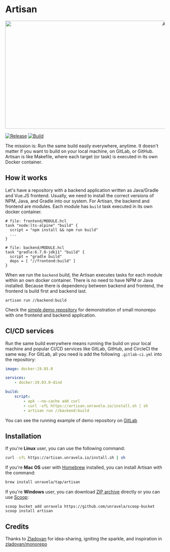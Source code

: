 # Artisan

<p align="center">
    <img src="https://raw.githubusercontent.com/unravela/artisan/master/doc/assets/banner.png" alt="Artisan" width="1024" height="341">
</p>

[![Release](https://img.shields.io/github/release/unravela/artisan.svg?style=flat-square)](https://github.com/unravela/artisan/releases/latest)
[![Build](https://img.shields.io/github/workflow/status/unravela/artisan/build?style=flat-square)](https://github.com/unravela/artisan/actions?query=workflow%3Abuild)

The mission is: Run the same build easily everywhere, anytime. It doesn't matter 
if you want to build on your local machine, on GitLab, or GitHub. Artisan is 
like Makefile, where each target (or task) is executed in its own Docker container.
 
## How it works
Let's have a repository with a backend application written as Java/Gradle 
and Vue.JS frontend. Usually, we need to install the correct versions of NPM, Java, 
and Gradle into our system. For Artisan, the backend and frontend are modules. Each 
module has `build` task executed in its own docker container. 

```hcl
# file: frontend/MODULE.hcl
task "node:lts-alpine" "build" {
  script = "npm install && npm run build"
  ...
}

# file: backend/MODULE.hcl
task "gradle:6.7.0-jdk11" "build" {
  script = "gradle build"
  deps = [ "//frontend:build" ]  
}
``` 

When we run the `backend` build, the Artisan executes tasks for each module 
within an own docker container. There is no need to have NPM or Java installed. 
Because there is dependency between backend and frontend, the frontend is build 
first and backend last.

```
artisan run //backend:build
```

Check the [simple demo repository](http://github.com/unravela/artisan-simple-demo)
for demonstration of small monorepo with one frontend and backend application.

## CI/CD services

Run the same build everywhere means running the build on your local machine and 
popular CI/CD services like GitLab, GitHub, and CircleCI the same way. 
For GitLab, all you need is add the following `.gitlab-ci.yml` into the 
repository:

```yaml
image: docker:19.03.0

services:
    - docker:19.03.0-dind

build:
    script:
        - apk --no-cache add curl
        - curl -sfL https://artisan.unravela.io/install.sh | sh
        - artisan run //backend:build
```

You can see the running example of demo repository on [GitLab](https://gitlab.com/unravela/artisan-simple-demo/-/jobs/)  

## Installation
If you're **Linux** user, you can use the following command:

```bash
curl -sfL https://artisan.unravela.io/install.sh | sh
```

If you're **Mac OS** user with [Homebrew](https://brew.sh) installed, you can 
install Artisan with the command:

```bash
brew install unravela/tap/artisan
```

If you're **Windows** user, you can download [ZIP archive](https://github.com/unravela/artisan/releases/latest) directly or you can use [Scoop](https://scoop.sh/):

```
scoop bucket add unravela https://github.com/unravela/scoop-bucket
scoop install artisan
```

## Credits 

Thanks to [Zladovan](https://github.com/zladovan) for idea-sharing, igniting 
the sparkle, and inspiration in [zladovan/monorepo](https://github.com/zladovan/monorepo)
